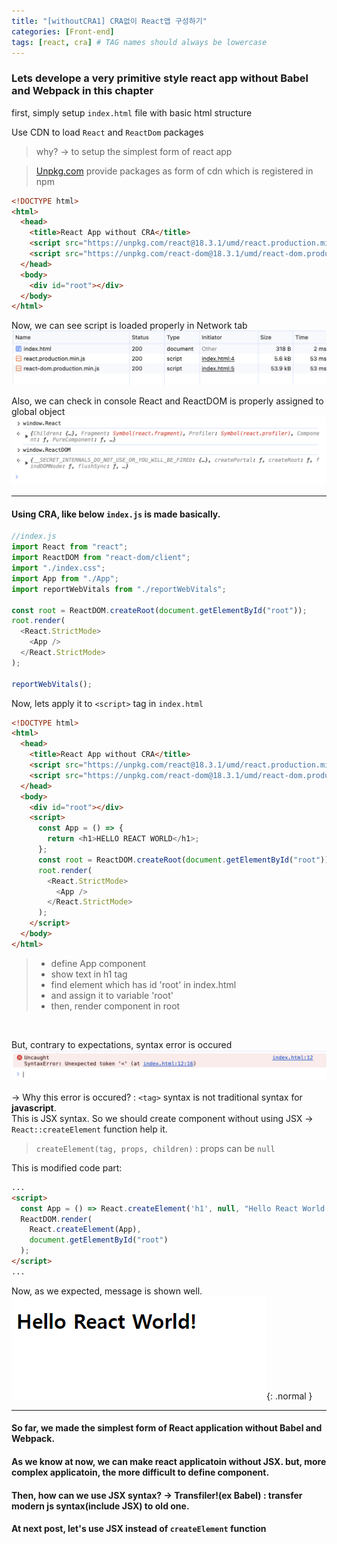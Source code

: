 ```yaml
---
title: "[withoutCRA1] CRA없이 React앱 구성하기"
categories: [Front-end]
tags: [react, cra] # TAG names should always be lowercase
---
```


### Lets develope a very primitive style react app without Babel and Webpack in this chapter

first, simply setup `index.html` file with basic html structure

Use CDN to load `React` and `ReactDom` packages

> why? -> to setup the simplest form of react app

> [Unpkg.com](https://unpkg.com/) provide packages as form of cdn which is registered in npm

```html
<!DOCTYPE html>
<html>
  <head>
    <title>React App without CRA</title>
    <script src="https://unpkg.com/react@18.3.1/umd/react.production.min.js"></script>
    <script src="https://unpkg.com/react-dom@18.3.1/umd/react-dom.production.min.js"></script>
  </head>
  <body>
    <div id="root"></div>
  </body>
</html>
```

Now, we can see script is loaded properly in Network tab
![img-description](/images/withoutCRA1_img/cdnLoad.png)

Also, we can check in console React and ReactDOM is properly assigned to global object
![img-description](/images/withoutCRA1_img/globalObj.png)

---
 
#### Using CRA, like below `index.js` is made basically.


```js
//index.js
import React from "react";
import ReactDOM from "react-dom/client";
import "./index.css";
import App from "./App";
import reportWebVitals from "./reportWebVitals";

const root = ReactDOM.createRoot(document.getElementById("root"));
root.render(
  <React.StrictMode>
    <App />
  </React.StrictMode>
);

reportWebVitals();
```

Now, lets apply it to `<script>` tag in `index.html`

```html
<!DOCTYPE html>
<html>
  <head>
    <title>React App without CRA</title>
    <script src="https://unpkg.com/react@18.3.1/umd/react.production.min.js"></script>
    <script src="https://unpkg.com/react-dom@18.3.1/umd/react-dom.production.min.js"></script>
  </head>
  <body>
    <div id="root"></div>
    <script>
      const App = () => {
        return <h1>HELLO REACT WORLD</h1>;
      };
      const root = ReactDOM.createRoot(document.getElementById("root"));
      root.render(
        <React.StrictMode>
          <App />
        </React.StrictMode>
      );
    </script>
  </body>
</html>
```

> - define App component
> - show text in h1 tag
> - find element which has id 'root' in index.html
> - and assign it to variable 'root'
> - then, render <App /> component in root

<br />

But, contrary to expectations, syntax error is occured
![img](/images/withoutCRA1_img/syntaxError.png)

-> Why this error is occured? : `<tag>` syntax is not traditional syntax for **javascript**.
<br />
This is JSX syntax. So we should create component without using JSX -> `React::createElement` function help it.
> `createElement(tag, props, children)` : props can be `null`


This is modified code part:
```html
...
<script>
  const App = () => React.createElement('h1', null, "Hello React World!");
  ReactDOM.render(
    React.createElement(App),
    document.getElementById("root")
  );
</script>
...
```

Now, as we expected, message is shown well.
![img](/images/withoutCRA1_img/helloReact.png){: .normal }

---
#### So far, we made the simplest form of React application without Babel and Webpack.

#### As we know at now, we can make react applicatoin without JSX. but, more complex applicatoin, the more difficult to define component.

#### Then, how can we use JSX syntax? ->  Transfiler!(ex Babel) : transfer modern js syntax(include JSX) to old one.

#### At next post, let's use JSX instead of `createElement` function

